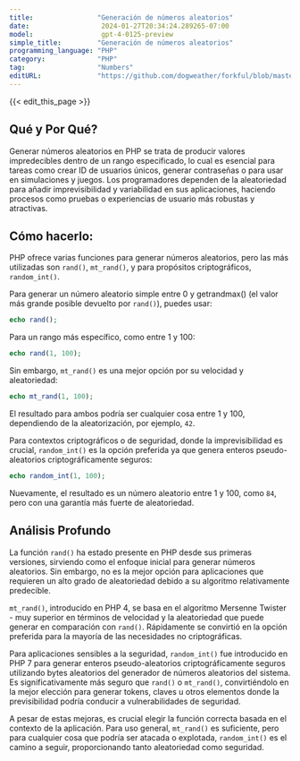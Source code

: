 ```yaml
---
title:                "Generación de números aleatorios"
date:                  2024-01-27T20:34:24.289265-07:00
model:                 gpt-4-0125-preview
simple_title:         "Generación de números aleatorios"
programming_language: "PHP"
category:             "PHP"
tag:                  "Numbers"
editURL:              "https://github.com/dogweather/forkful/blob/master/content/es/php/generating-random-numbers.md"
---
```


{{< edit_this_page >}}

## Qué y Por Qué?

Generar números aleatorios en PHP se trata de producir valores impredecibles dentro de un rango especificado, lo cual es esencial para tareas como crear ID de usuarios únicos, generar contraseñas o para usar en simulaciones y juegos. Los programadores dependen de la aleatoriedad para añadir imprevisibilidad y variabilidad en sus aplicaciones, haciendo procesos como pruebas o experiencias de usuario más robustas y atractivas.

## Cómo hacerlo:

PHP ofrece varias funciones para generar números aleatorios, pero las más utilizadas son `rand()`, `mt_rand()`, y para propósitos criptográficos, `random_int()`.

Para generar un número aleatorio simple entre 0 y getrandmax() (el valor más grande posible devuelto por `rand()`), puedes usar:

```PHP
echo rand();
```

Para un rango más específico, como entre 1 y 100:

```PHP
echo rand(1, 100);
```

Sin embargo, `mt_rand()` es una mejor opción por su velocidad y aleatoriedad:

```PHP
echo mt_rand(1, 100);
```

El resultado para ambos podría ser cualquier cosa entre 1 y 100, dependiendo de la aleatorización, por ejemplo, `42`.

Para contextos criptográficos o de seguridad, donde la imprevisibilidad es crucial, `random_int()` es la opción preferida ya que genera enteros pseudo-aleatorios criptográficamente seguros:

```PHP
echo random_int(1, 100);
```

Nuevamente, el resultado es un número aleatorio entre 1 y 100, como `84`, pero con una garantía más fuerte de aleatoriedad.

## Análisis Profundo

La función `rand()` ha estado presente en PHP desde sus primeras versiones, sirviendo como el enfoque inicial para generar números aleatorios. Sin embargo, no es la mejor opción para aplicaciones que requieren un alto grado de aleatoriedad debido a su algoritmo relativamente predecible.

`mt_rand()`, introducido en PHP 4, se basa en el algoritmo Mersenne Twister - muy superior en términos de velocidad y la aleatoriedad que puede generar en comparación con `rand()`. Rápidamente se convirtió en la opción preferida para la mayoría de las necesidades no criptográficas.

Para aplicaciones sensibles a la seguridad, `random_int()` fue introducido en PHP 7 para generar enteros pseudo-aleatorios criptográficamente seguros utilizando bytes aleatorios del generador de números aleatorios del sistema. Es significativamente más seguro que `rand()` o `mt_rand()`, convirtiéndolo en la mejor elección para generar tokens, claves u otros elementos donde la previsibilidad podría conducir a vulnerabilidades de seguridad.

A pesar de estas mejoras, es crucial elegir la función correcta basada en el contexto de la aplicación. Para uso general, `mt_rand()` es suficiente, pero para cualquier cosa que podría ser atacada o explotada, `random_int()` es el camino a seguir, proporcionando tanto aleatoriedad como seguridad.
